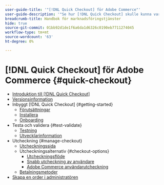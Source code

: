 ```yaml
---
user-guide-title: '"[!DNL Quick Checkout] för Adobe Commerce"'
user-guide-description: '"Se hur [!DNL Quick Checkout] skulle kunna vara till nytta för er Adobe Commerce-instans och för hur ni framgångsrikt kan anlita och konfigurera tillägget."'
breadcrumb-title: Handbok för marknadsföringstjänster
hide: true
source-git-commit: 01bb92d1de1f6a6da1d6326c0190eb7711274045
workflow-type: tm+mt
source-wordcount: '63'
ht-degree: 0%

---
```



# [!DNL Quick Checkout] för Adobe Commerce {#quick-checkout}

- [Introduktion till [!DNL Quick Checkout]](overview.md)
- [Versionsinformation](release-notes.md)
- Inbyggt [!DNL Quick Checkout] {#getting-started}
   - [Förutsättningar](prerequisites.md)
   - [Installera](install.md)
   - [Onboarding](onboarding.md)
- Testa och validera {#test-validate}
   - [Testning](testing.md)
   - [Utvecklarinformation](developer.md)
- Utcheckning {#manage-checkout}
   - [Utcheckningssida](checkout-page.md)
   - Utcheckningsalternativ {#checkout-options}
      - [Utcheckningsflöde](checkout-flow.md)
      - [Snabb utcheckning av användare](checkout-bolt.md)
      - [Adobe Commerce användarutcheckning](checkout-adobe-commerce.md)
   - [Betalningsmetoder](payment-methods.md)
- [Skapa en order i administratören](create-order-admin.md)
